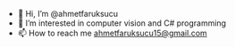 - 👋 Hi, I’m @ahmetfaruksucu
- 👀 I’m interested in computer vision and C# programming
- 📫 How to reach me ahmetfaruksucu15@gmail.com

<!---
ahmetfaruksucu/ahmetfaruksucu is a ✨ special ✨ repository because its `README.md` (this file) appears on your GitHub profile.
You can click the Preview link to take a look at your changes.
--->
